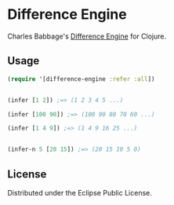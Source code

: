 # Difference Engine

Charles Babbage's [Difference Engine](https://en.wikipedia.org/wiki/Difference_engine) for Clojure.

## Usage

```clojure
(require '[difference-engine :refer :all])


(infer [1 2]) ;=> (1 2 3 4 5 ...)

(infer [100 90]) ;=> (100 90 80 70 60 ...)

(infer [1 4 9]) ;=> (1 4 9 16 25 ...)


(infer-n 5 [20 15]) ;=> (20 15 10 5 0)
```

## License

Distributed under the Eclipse Public License.
